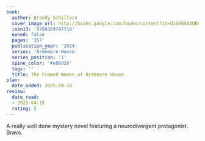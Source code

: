 ```yaml
---
book:
  author: Brandy Schillace
  cover_image_url: http://books.google.com/books/content?id=QiG4EAAAQBAJ&printsec=frontcover&img=1&zoom=1&edge=curl&source=gbs_api
  isbn13: '9780369747716'
  owned: false
  pages: '357'
  publication_year: '2024'
  series: 'Ardemore House'
  series_position: '1'
  spine_color: '#e86d28'
  tags: ''
  title: The Framed Women of Ardemore House
plan:
  date_added: 2025-04-18
review:
  date_read:
  - 2025-04-18
  rating: 5
---
```

A really well done mystery novel featuring a neurodivergent protagonist. Bravo.
